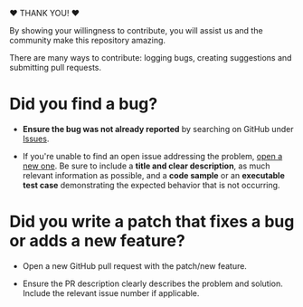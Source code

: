 :heart: THANK YOU! :heart:  

By showing your willingness to contribute, you will assist us and the community make this repository amazing.

There are many ways to contribute: logging bugs, creating suggestions and submitting pull requests.

# Did you find a bug?  
- **Ensure the bug was not already reported** by searching on GitHub under [Issues](https://github.com/wpschaub/DevOps-mindset-essentials/issues).

- If you're unable to find an open issue addressing the problem, [open a new one](https://github.com/wpschaub/DevOps-mindset-essentials/issues/new). Be sure to include a **title and clear description**, as much relevant information as possible, and a **code sample** or an **executable test case** demonstrating the expected behavior that is not occurring.

# Did you write a patch that fixes a bug or adds a new feature?  
- Open a new GitHub pull request with the patch/new feature.
  
- Ensure the PR description clearly describes the problem and solution. Include the relevant issue number if applicable.

